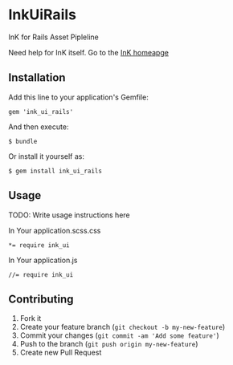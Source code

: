 # InkUiRails

InK for Rails Asset Pipleline

Need help for InK itself. Go to the [InK homeapge](http://ink.sapo.pt/)

## Installation

Add this line to your application's Gemfile:

    gem 'ink_ui_rails'

And then execute:

    $ bundle

Or install it yourself as:

    $ gem install ink_ui_rails

## Usage

TODO: Write usage instructions here

In Your application.scss.css

    *= require ink_ui

In Your application.js

    //= require ink_ui

## Contributing

1. Fork it
2. Create your feature branch (`git checkout -b my-new-feature`)
3. Commit your changes (`git commit -am 'Add some feature'`)
4. Push to the branch (`git push origin my-new-feature`)
5. Create new Pull Request